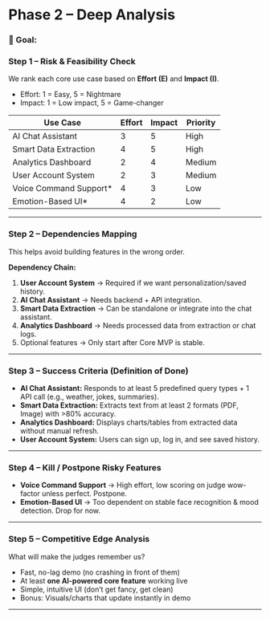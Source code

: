 # Phase 2 – Deep Analysis

### **🎯 Goal:**

### **Step 1 – Risk & Feasibility Check**

We rank each core use case based on **Effort (E)** and **Impact (I)**.

- Effort: 1 = Easy, 5 = Nightmare    
- Impact: 1 = Low impact, 5 = Game-changer

| Use Case               | Effort | Impact | Priority |
| ---------------------- | ------ | ------ | -------- |
| AI Chat Assistant      | 3      | 5      | High     |
| Smart Data Extraction  | 4      | 5      | High     |
| Analytics Dashboard    | 2      | 4      | Medium   |
| User Account System    | 2      | 3      | Medium   |
| Voice Command Support* | 4      | 3      | Low      |
| Emotion-Based UI*      | 4      | 2      | Low      |

---

### **Step 2 – Dependencies Mapping**

This helps avoid building features in the wrong order.

**Dependency Chain:**

1. **User Account System** → Required if we want personalization/saved history.
2. **AI Chat Assistant** → Needs backend + API integration.
3. **Smart Data Extraction** → Can be standalone or integrate into the chat assistant.
4. **Analytics Dashboard** → Needs processed data from extraction or chat logs.
5. Optional features → Only start after Core MVP is stable.

---

### **Step 3 – Success Criteria (Definition of Done)**

- **AI Chat Assistant:** Responds to at least 5 predefined query types + 1 API call (e.g., weather, jokes, summaries).
- **Smart Data Extraction:** Extracts text from at least 2 formats (PDF, Image) with >80% accuracy.
- **Analytics Dashboard:** Displays charts/tables from extracted data without manual refresh.
- **User Account System:** Users can sign up, log in, and see saved history.

---

### **Step 4 – Kill / Postpone Risky Features**

- **Voice Command Support** → High effort, low scoring on judge wow-factor unless perfect. Postpone.
- **Emotion-Based UI** → Too dependent on stable face recognition & mood detection. Drop for now.

---

### **Step 5 – Competitive Edge Analysis**

What will make the judges remember us?

- Fast, no-lag demo (no crashing in front of them)
- At least **one AI-powered core feature** working live
- Simple, intuitive UI (don’t get fancy, get clean)
- Bonus: Visuals/charts that update instantly in demo

---
